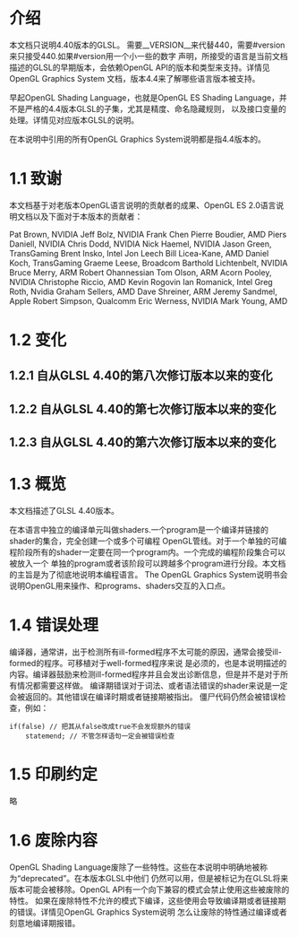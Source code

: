 # 介绍

本文档只说明4.40版本的GLSL。 需要__VERSION__来代替440，需要#version来只接受440.如果#version用一个小一些的数字
声明，所接受的语言是当前文档描述的GLSL的早期版本，会依赖OpenGL API的版本和类型来支持。详情见OpenGL Graphics System
文档，版本4.4来了解哪些语言版本被支持。

早起OpenGL Shading Language，也就是OpenGL ES Shading Language，并不是严格的4.4版本GLSL的子集，尤其是精度、命名隐藏规则，
以及接口变量的处理。详情见对应版本GLSL的说明。

在本说明中引用的所有OpenGL Graphics System说明都是指4.4版本的。

# 1.1 致谢

本文档基于对老版本OpenGL语言说明的贡献者的成果、OpenGL ES 2.0语言说明文档以及下面对于本版本的贡献者：

Pat Brown, NVIDIA
Jeff Bolz, NVIDIA
Frank Chen
Pierre Boudier, AMD
Piers Daniell, NVIDIA
Chris Dodd, NVIDIA
Nick Haemel, NVIDIA
Jason Green, TransGaming
Brent Insko, Intel
Jon Leech
Bill Licea-Kane, AMD
Daniel Koch, TransGaming
Graeme Leese, Broadcom
Barthold Lichtenbelt, NVIDIA
Bruce Merry, ARM
Robert Ohannessian
Tom Olson, ARM
Acorn Pooley, NVIDIA
Christophe Riccio, AMD
Kevin Rogovin
Ian Romanick, Intel
Greg Roth, Nvidia
Graham Sellers, AMD
Dave Shreiner, ARM
Jeremy Sandmel, Apple
Robert Simpson, Qualcomm
Eric Werness, NVIDIA
Mark Young, AMD

# 1.2 变化

## 1.2.1 自从GLSL 4.40的第八次修订版本以来的变化

## 1.2.2 自从GLSL 4.40的第七次修订版本以来的变化

## 1.2.3 自从GLSL 4.40的第六次修订版本以来的变化

# 1.3 概览

本文档描述了GLSL 4.40版本。

在本语言中独立的编译单元叫做shaders.一个program是一个编译并链接的shader的集合，完全创建一个或多个可编程
OpenGL管线。对于一个单独的可编程阶段所有的shader一定要在同一个program内。一个完成的编程阶段集合可以被放入一个
单独的program或者该阶段可以跨越多个program进行分段。本文档的主旨是为了彻底地说明本编程语言。
The OpenGL Graphics System说明书会说明OpenGL用来操作、和programs、shaders交互的入口点。

# 1.4 错误处理

编译器，通常讲，出于检测所有ill-formed程序不太可能的原因，通常会接受ill-formed的程序。可移植对于well-formed程序来说
是必须的，也是本说明描述的内容。编译器鼓励来检测ill-formed程序并且会发出诊断信息，但是并不是对于所有情况都需要这样做。
编译期错误对于词法、或者语法错误的shader来说是一定会被返回的。其他错误在编译时期或者链接期被指出。
僵尸代码仍然会被错误检查，例如：

```
if(false) // 把其从false改成true不会发现额外的错误
    statemend; // 不管怎样语句一定会被错误检查
```

# 1.5 印刷约定

略

# 1.6 废除内容

OpenGL Shading Language废除了一些特性。这些在本说明中明确地被称为“deprecated”。在本版本GLSL中他们
仍然可以用，但是被标记为在GLSL将来版本可能会被移除。OpenGL API有一个向下兼容的模式会禁止使用这些被废除的特性。
如果在废除特性不允许的模式下编译，这些使用会导致编译期或者链接期的错误。详情见OpenGL Graphics System说明
怎么让废除的特性通过编译或者刻意地编译期报错。